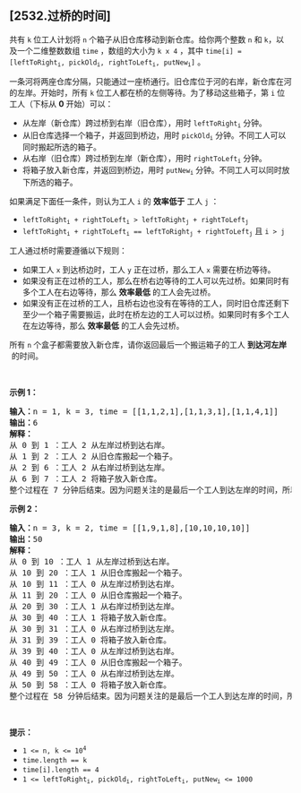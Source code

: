 ## [2532.过桥的时间]
<p>共有 <code>k</code> 位工人计划将 <code>n</code> 个箱子从旧仓库移动到新仓库。给你两个整数 <code>n</code> 和 <code>k</code>，以及一个二维整数数组 <code>time</code> ，数组的大小为 <code>k x 4</code> ，其中 <code>time[i] = [leftToRight<sub>i</sub>, pickOld<sub>i</sub>, rightToLeft<sub>i</sub>, putNew<sub>i</sub>]</code> 。</p>

<p>一条河将两座仓库分隔，只能通过一座桥通行。旧仓库位于河的右岸，新仓库在河的左岸。开始时，所有 <code>k</code> 位工人都在桥的左侧等待。为了移动这些箱子，第 <code>i</code> 位工人（下标从 <strong>0</strong> 开始）可以：</p>

<ul>
	<li>从左岸（新仓库）跨过桥到右岸（旧仓库），用时 <code>leftToRight<sub>i</sub></code> 分钟。</li>
	<li>从旧仓库选择一个箱子，并返回到桥边，用时 <code>pickOld<sub>i</sub></code> 分钟。不同工人可以同时搬起所选的箱子。</li>
	<li>从右岸（旧仓库）跨过桥到左岸（新仓库），用时 <code>rightToLeft<sub>i</sub></code> 分钟。</li>
	<li>将箱子放入新仓库，并返回到桥边，用时 <code>putNew<sub>i</sub></code> 分钟。不同工人可以同时放下所选的箱子。</li>
</ul>

<p>如果满足下面任一条件，则认为工人 <code>i</code> 的 <strong>效率低于</strong> 工人 <code>j</code> ：</p>

<ul>
	<li><code>leftToRight<sub>i</sub> + rightToLeft<sub>i</sub> &gt; leftToRight<sub>j</sub> + rightToLeft<sub>j</sub></code></li>
	<li><code>leftToRight<sub>i</sub> + rightToLeft<sub>i</sub> == leftToRight<sub>j</sub> + rightToLeft<sub>j</sub></code> 且 <code>i &gt; j</code></li>
</ul>

<p>工人通过桥时需要遵循以下规则：</p>

<ul>
	<li>如果工人 <code>x</code> 到达桥边时，工人 <code>y</code> 正在过桥，那么工人 <code>x</code> 需要在桥边等待。</li>
	<li>如果没有正在过桥的工人，那么在桥右边等待的工人可以先过桥。如果同时有多个工人在右边等待，那么 <strong>效率最低</strong> 的工人会先过桥。</li>
	<li>如果没有正在过桥的工人，且桥右边也没有在等待的工人，同时旧仓库还剩下至少一个箱子需要搬运，此时在桥左边的工人可以过桥。如果同时有多个工人在左边等待，那么 <strong>效率最低</strong> 的工人会先过桥。</li>
</ul>

<p>所有 <code>n</code> 个盒子都需要放入新仓库，<span class="text-only" data-eleid="8" style="white-space: pre;">请你返回最后一个搬运箱子的工人 </span><strong><span class="text-only" data-eleid="9" style="white-space: pre;">到达河左岸</span></strong><span class="text-only" data-eleid="10" style="white-space: pre;"> 的时间。</span></p>

<p>&nbsp;</p>

<p><strong class="example">示例 1：</strong></p>

<pre>
<strong>输入：</strong>n = 1, k = 3, time = [[1,1,2,1],[1,1,3,1],[1,1,4,1]]
<strong>输出：</strong>6
<strong>解释：</strong>
从 0 到 1 ：工人 2 从左岸过桥到达右岸。
从 1 到 2 ：工人 2 从旧仓库搬起一个箱子。
从 2 到 6 ：工人 2 从右岸过桥到达左岸。
从 6 到 7 ：工人 2 将箱子放入新仓库。
整个过程在 7 分钟后结束。因为问题关注的是最后一个工人到达左岸的时间，所以返回 6 。
</pre>

<p><strong class="example">示例 2：</strong></p>

<pre>
<strong>输入：</strong>n = 3, k = 2, time = [[1,9,1,8],[10,10,10,10]]
<strong>输出：</strong>50
<strong>解释：</strong>
从 0 到 10 ：工人 1 从左岸过桥到达右岸。
从 10 到 20 ：工人 1 从旧仓库搬起一个箱子。
从 10 到 11 ：工人 0 从左岸过桥到达右岸。
从 11 到 20 ：工人 0 从旧仓库搬起一个箱子。
从 20 到 30 ：工人 1 从右岸过桥到达左岸。
从 30 到 40 ：工人 1 将箱子放入新仓库。
从 30 到 31 ：工人 0 从右岸过桥到达左岸。
从 31 到 39 ：工人 0 将箱子放入新仓库。
从 39 到 40 ：工人 0 从左岸过桥到达右岸。
从 40 到 49 ：工人 0 从旧仓库搬起一个箱子。
从 49 到 50 ：工人 0 从右岸过桥到达左岸。
从 50 到 58 ：工人 0 将箱子放入新仓库。
整个过程在 58 分钟后结束。因为问题关注的是最后一个工人到达左岸的时间，所以返回 50 。
</pre>

<p>&nbsp;</p>

<p><strong>提示：</strong></p>

<ul>
	<li><code>1 &lt;= n, k &lt;= 10<sup>4</sup></code></li>
	<li><code>time.length == k</code></li>
	<li><code>time[i].length == 4</code></li>
	<li><code>1 &lt;= leftToRight<sub>i</sub>, pickOld<sub>i</sub>, rightToLeft<sub>i</sub>, putNew<sub>i</sub> &lt;= 1000</code></li>
</ul>
